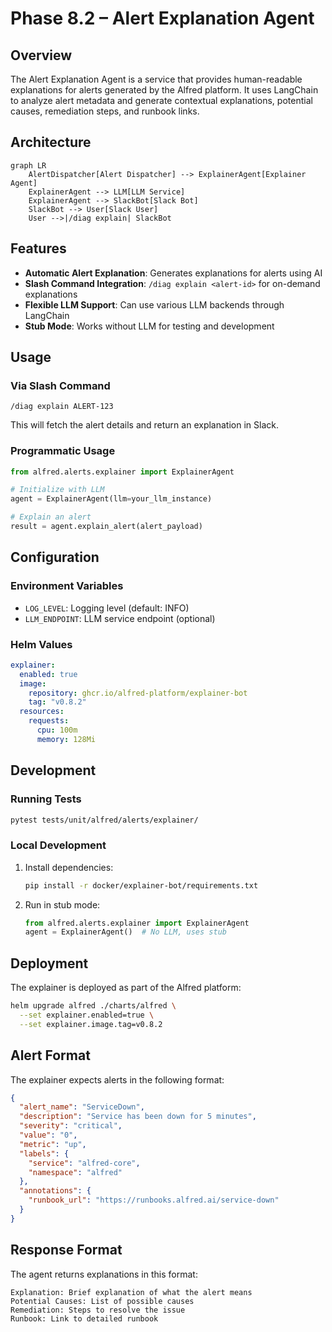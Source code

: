 # Phase 8.2 – Alert Explanation Agent

## Overview

The Alert Explanation Agent is a service that provides human-readable explanations for alerts generated by the Alfred platform. It uses LangChain to analyze alert metadata and generate contextual explanations, potential causes, remediation steps, and runbook links.

## Architecture

```mermaid
graph LR
    AlertDispatcher[Alert Dispatcher] --> ExplainerAgent[Explainer Agent]
    ExplainerAgent --> LLM[LLM Service]
    ExplainerAgent --> SlackBot[Slack Bot]
    SlackBot --> User[Slack User]
    User -->|/diag explain| SlackBot
```

## Features

- **Automatic Alert Explanation**: Generates explanations for alerts using AI
- **Slash Command Integration**: `/diag explain <alert-id>` for on-demand explanations
- **Flexible LLM Support**: Can use various LLM backends through LangChain
- **Stub Mode**: Works without LLM for testing and development

## Usage

### Via Slash Command

```
/diag explain ALERT-123
```

This will fetch the alert details and return an explanation in Slack.

### Programmatic Usage

```python
from alfred.alerts.explainer import ExplainerAgent

# Initialize with LLM
agent = ExplainerAgent(llm=your_llm_instance)

# Explain an alert
result = agent.explain_alert(alert_payload)
```

## Configuration

### Environment Variables

- `LOG_LEVEL`: Logging level (default: INFO)
- `LLM_ENDPOINT`: LLM service endpoint (optional)

### Helm Values

```yaml
explainer:
  enabled: true
  image:
    repository: ghcr.io/alfred-platform/explainer-bot
    tag: "v0.8.2"
  resources:
    requests:
      cpu: 100m
      memory: 128Mi
```

## Development

### Running Tests

```bash
pytest tests/unit/alfred/alerts/explainer/
```

### Local Development

1. Install dependencies:
   ```bash
   pip install -r docker/explainer-bot/requirements.txt
   ```

2. Run in stub mode:
   ```python
   from alfred.alerts.explainer import ExplainerAgent
   agent = ExplainerAgent()  # No LLM, uses stub
   ```

## Deployment

The explainer is deployed as part of the Alfred platform:

```bash
helm upgrade alfred ./charts/alfred \
  --set explainer.enabled=true \
  --set explainer.image.tag=v0.8.2
```

## Alert Format

The explainer expects alerts in the following format:

```json
{
  "alert_name": "ServiceDown",
  "description": "Service has been down for 5 minutes",
  "severity": "critical",
  "value": "0",
  "metric": "up",
  "labels": {
    "service": "alfred-core",
    "namespace": "alfred"
  },
  "annotations": {
    "runbook_url": "https://runbooks.alfred.ai/service-down"
  }
}
```

## Response Format

The agent returns explanations in this format:

```
Explanation: Brief explanation of what the alert means
Potential Causes: List of possible causes
Remediation: Steps to resolve the issue
Runbook: Link to detailed runbook
```
